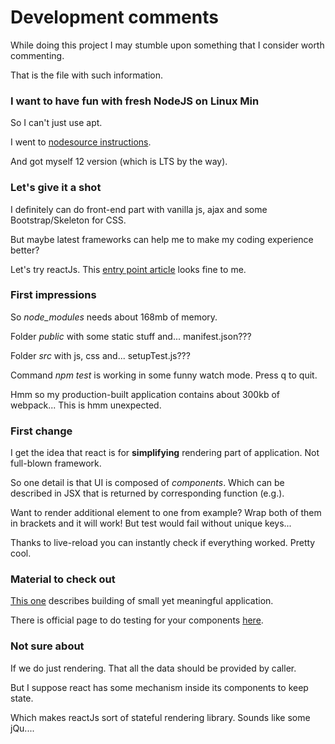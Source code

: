 # Development comments

While doing this project I may stumble upon something that I consider worth commenting.

That is the file with such information.

### I want to have fun with fresh NodeJS on Linux Min

So I can't just use apt.

I went to [nodesource instructions](https://github.com/nodesource/distributions/blob/master/README.md#debinstall).

And got myself 12 version (which is LTS by the way).

### Let's give it a shot

I definitely can do front-end part with vanilla js, ajax and some Bootstrap/Skeleton for CSS.

But maybe latest frameworks can help me to make my coding experience better?

Let's try reactJs. This [entry point article](https://facebook.github.io/create-react-app/docs/getting-started) looks fine to me.

### First impressions

So *node_modules* needs about 168mb of memory.

Folder *public* with some static stuff and... manifest.json???

Folder *src* with js, css and... setupTest.js???

Command *npm test* is working in some funny watch mode. Press q to quit.

Hmm so my production-built application contains about 300kb of webpack... This is hmm unexpected.

### First change

I get the idea that react is for **simplifying** rendering part of application. Not full-blown framework.

So one detail is that UI is composed of *components*. Which can be described in JSX that is returned by corresponding function (e.g.).

Want to render additional element to one from example? Wrap both of them in brackets and it will work! But test would fail without unique keys...

Thanks to live-reload you can instantly check if everything worked. Pretty cool.

### Material to check out

[This one](https://medium.com/better-programming/creating-a-simple-app-with-react-js-f6aa88998952) describes building of small yet meaningful application.

There is official page to do testing for your components [here](https://reactjs.org/docs/testing.html).

### Not sure about

If we do just rendering. That all the data should be provided by caller.

But I suppose react has some mechanism inside its components to keep state.

Which makes reactJs sort of stateful rendering library. Sounds like some jQu....